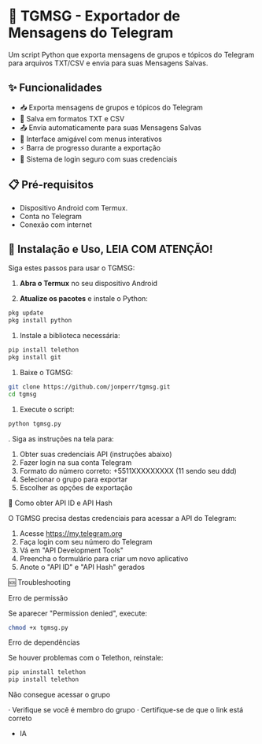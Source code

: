 # 🔐 TGMSG - Exportador de Mensagens do Telegram

Um script Python que exporta mensagens de grupos e tópicos do Telegram para arquivos TXT/CSV e envia para suas Mensagens Salvas.

## ✨ Funcionalidades

- 📥 Exporta mensagens de grupos e tópicos do Telegram
- 💾 Salva em formatos TXT e CSV
- 📤 Envia automaticamente para suas Mensagens Salvas
- 🎯 Interface amigável com menus interativos
- ⚡ Barra de progresso durante a exportação
- 🔐 Sistema de login seguro com suas credenciais

## 📋 Pré-requisitos

- Dispositivo Android com Termux.
- Conta no Telegram
- Conexão com internet

## 🚀 Instalação e Uso, LEIA COM ATENÇÃO!

Siga estes passos para usar o TGMSG:

1. **Abra o Termux** no seu dispositivo Android

2. **Atualize os pacotes** e instale o Python:
```bash
pkg update
pkg install python
```

1. Instale a biblioteca necessária:

```bash
pip install telethon
pkg install git
```

1. Baixe o TGMSG:

```bash
git clone https://github.com/jonperr/tgmsg.git
cd tgmsg
```

1. Execute o script:

```bash
python tgmsg.py
```

. Siga as instruções na tela para:

1. Obter suas credenciais API (instruções abaixo)
2. Fazer login na sua conta Telegram
3. Formato do número correto: +5511XXXXXXXXX (11 sendo seu ddd)
4. Selecionar o grupo para exportar
5. Escolher as opções de exportação

🔑 Como obter API ID e API Hash

O TGMSG precisa destas credenciais para acessar a API do Telegram:

1. Acesse https://my.telegram.org
2. Faça login com seu número do Telegram
3. Vá em "API Development Tools"
4. Preencha o formulário para criar um novo aplicativo
5. Anote o "API ID" e "API Hash" gerados

🆘 Troubleshooting

Erro de permissão

Se aparecer "Permission denied", execute:

```bash
chmod +x tgmsg.py
```

Erro de dependências

Se houver problemas com o Telethon, reinstale:

```bash
pip uninstall telethon
pip install telethon
```

Não consegue acessar o grupo

· Verifique se você é membro do grupo
· Certifique-se de que o link está correto


- IA
